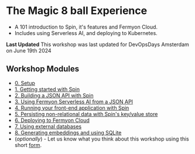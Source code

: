 # The Magic 8 ball Experience

- A 101 introduction to Spin, it's features and Fermyon Cloud.
- Includes using Serverless AI, and deploying to Kubernetes.

**Last Updated**
This workshop was last updated for DevOpsDays Amsterdam on June 19th 2024

## Workshop Modules

- [0. Setup](00-setup.md)
- [1. Getting started with Spin](01-getting-started.md)
- [2. Building a JSON API with Spin](02-json-api.md)
- [3. Using Fermyon Serverless AI from a JSON API](03-spin-ai.md)
- [4. Running your front-end application with Spin](04-frontend.md)
- [5. Persisting non-relational data with Spin's key/value store](05-spin-kv.md)
- [6. Deploying to Fermyon Cloud](06-deploy-fermyon-cloud.md)
- [7. Using external databases](07-external-db.md)
- [8. Generating embeddings and using SQLite](08-embedding-and-sqlite.md)
- (_optionally_) - Let us know what you think about this workshop using this short [form](https://form.typeform.com/to/RK08OLSy).
